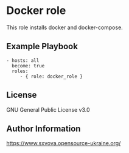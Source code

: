 Docker role
=========

This role installs docker and docker-compose.
                                                                                                                   
Example Playbook
----------------

    - hosts: all
      become: true
      roles:
         - { role: docker_role }

License
-------

GNU General Public License v3.0

Author Information
------------------

https://www.sxvova.opensource-ukraine.org/
